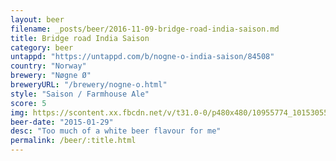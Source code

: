 ```yaml
---
layout: beer
filename: _posts/beer/2016-11-09-bridge-road-india-saison.md
title: Bridge road India Saison
category: beer
untappd: "https://untappd.com/b/nogne-o-india-saison/84508"
country: "Norway"
brewery: "Nøgne Ø"
breweryURL: "/brewery/nogne-o.html"
style: "Saison / Farmhouse Ale"
score: 5
img: https://scontent.xx.fbcdn.net/v/t31.0-0/p480x480/10955774_10153055726098745_2456265276299415480_o.jpg?oh=e4da07f28d9656cecc919e4f9994bfe8&oe=5A7575F4
beer-date: "2015-01-29"
desc: "Too much of a white beer flavour for me"
permalink: /beer/:title.html
---
```

